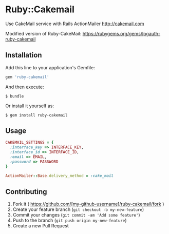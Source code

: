 # Ruby::Cakemail

Use CakeMail service with Rails ActionMailer
http://cakemail.com

Modified version of Ruby-CakeMail:
https://rubygems.org/gems/lpgauth-ruby-cakemail

## Installation

Add this line to your application's Gemfile:

```ruby
gem 'ruby-cakemail'
```

And then execute:

    $ bundle

Or install it yourself as:

    $ gem install ruby-cakemail

## Usage

```ruby
CAKEMAIL_SETTINGS = {
  :interface_key => INTERFACE_KEY,
  :interface_id => INTERFACE_ID,
  :email => EMAIL,
  :password => PASSWORD
}

ActionMailer::Base.delivery_method = :cake_mail
```

## Contributing

1. Fork it ( https://github.com/[my-github-username]/ruby-cakemail/fork )
2. Create your feature branch (`git checkout -b my-new-feature`)
3. Commit your changes (`git commit -am 'Add some feature'`)
4. Push to the branch (`git push origin my-new-feature`)
5. Create a new Pull Request
